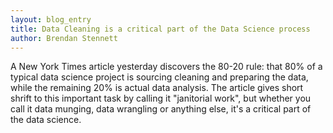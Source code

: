 ```yaml
---
layout: blog_entry
title: Data Cleaning is a critical part of the Data Science process
author: Brendan Stennett
---
```


A New York Times article yesterday discovers the 80-20 rule: that 80% of a typical data science project is sourcing cleaning and preparing the data, while the remaining 20% is actual data analysis. The article gives short shrift to this important task by calling it "janitorial work", but whether you call it data munging, data wrangling or anything else, it's a critical part of the data science.